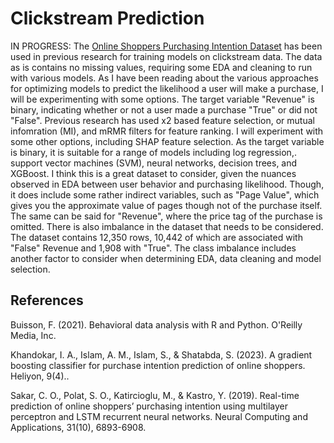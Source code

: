 # Clickstream Prediction

IN PROGRESS:  The [Online Shoppers Purchasing Intention Dataset](https://archive.ics.uci.edu/dataset/468/online+shoppers+purchasing+intention+dataset) has been used in previous research for training models on clickstream data. The data as is contains no missing values, requiring some EDA and cleaning to run with various models. As I have been reading about the various approaches for optimizing models to predict the likelihood a user will make a  purchase, I will be experimenting with some options. The target variable "Revenue" is binary, indicating whether or not a user made a purchase "True" or did not "False". Previous research has used x2 based feature selection, or mutual infomration (MI), and mRMR filters for feature ranking. I will experiment with some other options, including SHAP feature selection. As the target variable is binary, it is suitable for a range of models including log regression,. support vector machines (SVM), neural networks, decision trees, and XGBoost. I think this is a great dataset to consider, given the nuances observed in EDA between user behavior and purchasing likelihood. Though, it does include some rather indirect variables, such as "Page Value", which gives you the approximate value of pages though not of the purchase itself. The same can be said for "Revenue", where the price tag of the purchase is omitted. There is also imbalance in the dataset that needs to be considered. The dataset contains 12,350 rows, 10,442 of which are associated with "False" Revenue and 1,908 with "True". The class imbalance includes another factor to consider when determining EDA, data cleaning and model selection. 


## References

Buisson, F. (2021). Behavioral data analysis with R and Python. O'Reilly Media, Inc.

Khandokar, I. A., Islam, A. M., Islam, S., & Shatabda, S. (2023). A gradient boosting classifier for purchase intention prediction of online shoppers. Heliyon, 9(4)..

Sakar, C. O., Polat, S. O., Katircioglu, M., & Kastro, Y. (2019). Real-time prediction of online shoppers’ purchasing intention using multilayer perceptron and LSTM recurrent neural networks. Neural Computing and Applications, 31(10), 6893-6908.

